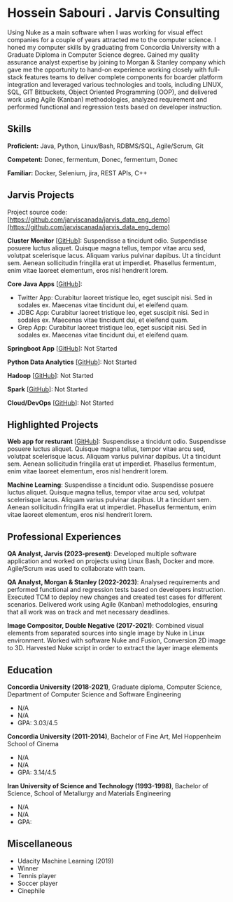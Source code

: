 # Hossein Sabouri . Jarvis Consulting

Using Nuke as a main software when I was working for visual effect companies for a couple of years attracted me to the computer science. I honed my computer skills by graduating from Concordia University with a Graduate Diploma in Computer Science degree. Gained my quality assurance analyst expertise by joining to Morgan & Stanley company which gave me the opportunity to hand-on experience working closely with full-stack features teams to deliver complete components for boarder platform integration and leveraged various technologies and tools, including LINUX, SQL, GIT Bitbuckets, Object Oriented Programming (OOP), and delivered work using Agile (Kanban) methodologies, analyzed requirement and performed functional and regression tests based on developer instruction.

## Skills

**Proficient:** Java, Python, Linux/Bash, RDBMS/SQL, Agile/Scrum, Git

**Competent:** Donec, fermentum, Donec, fermentum, Donec

**Familiar:** Docker, Selenium, jira, REST APIs, C++

## Jarvis Projects

Project source code: [https://github.com/jarviscanada/jarvis_data_eng_demo](https://github.com/jarviscanada/jarvis_data_eng_demo)


**Cluster Monitor** [[GitHub](https://github.com/jarviscanada/jarvis_data_eng_demo/tree/master/linux_sql)]: Suspendisse a tincidunt odio. Suspendisse posuere luctus aliquet. Quisque magna tellus, tempor vitae arcu sed, volutpat scelerisque lacus. Aliquam varius pulvinar dapibus. Ut a tincidunt sem. Aenean sollicitudin fringilla erat ut imperdiet. Phasellus fermentum, enim vitae laoreet elementum, eros nisl hendrerit lorem.

**Core Java Apps** [[GitHub](https://github.com/jarviscanada/jarvis_data_eng_demo/tree/master/core_java)]:
      
  - Twitter App: Curabitur laoreet tristique leo, eget suscipit nisi. Sed in sodales ex. Maecenas vitae tincidunt dui, et eleifend quam.
  - JDBC App: Curabitur laoreet tristique leo, eget suscipit nisi. Sed in sodales ex. Maecenas vitae tincidunt dui, et eleifend quam.
  - Grep App: Curabitur laoreet tristique leo, eget suscipit nisi. Sed in sodales ex. Maecenas vitae tincidunt dui, et eleifend quam.

**Springboot App** [[GitHub](https://github.com/jarviscanada/jarvis_data_eng_demo/tree/master/springboot)]: Not Started

**Python Data Analytics** [[GitHub](https://github.com/jarviscanada/jarvis_data_eng_demo/tree/master/python_data_anlytics)]: Not Started

**Hadoop** [[GitHub](https://github.com/jarviscanada/jarvis_data_eng_demo/tree/master/hadoop)]: Not Started

**Spark** [[GitHub](https://github.com/jarviscanada/jarvis_data_eng_demo/tree/master/spark)]: Not Started

**Cloud/DevOps** [[GitHub](https://github.com/jarviscanada/jarvis_data_eng_demo/tree/master/cloud_devops)]: Not Started


## Highlighted Projects
**Web app for resturant** [[GitHub](https://github.com/jarviscanada/jarvis_profile_builder)]: Suspendisse a tincidunt odio. Suspendisse posuere luctus aliquet. Quisque magna tellus, tempor vitae arcu sed, volutpat scelerisque lacus. Aliquam varius pulvinar dapibus. Ut a tincidunt sem. Aenean sollicitudin fringilla erat ut imperdiet. Phasellus fermentum, enim vitae laoreet elementum, eros nisl hendrerit lorem.

**Machine Learning**: Suspendisse a tincidunt odio. Suspendisse posuere luctus aliquet. Quisque magna tellus, tempor vitae arcu sed, volutpat scelerisque lacus. Aliquam varius pulvinar dapibus. Ut a tincidunt sem. Aenean sollicitudin fringilla erat ut imperdiet. Phasellus fermentum, enim vitae laoreet elementum, eros nisl hendrerit lorem.


## Professional Experiences

**QA Analyst, Jarvis (2023-present)**: Developed multiple software application and worked on projects using Linux Bash, Docker and more. Agile/Scrum was used to collaborate with team.

**QA Analyst, Morgan & Stanley (2022-2023)**: Analysed requirements and performed functional and regression tests based on developers instruction. Executed TCM to deploy new changes and created test cases for different scenarios. Delivered work using Agile (Kanban) methodologies, ensuring that all work was on track and met necessary deadlines.

**Image Compositor, Double Negative (2017-2021)**: Combined visual elements from separated sources into single image by Nuke in Linux environment. Worked with software Nuke and Fusion, Conversion 2D image to 3D. Harvested Nuke script in order to extract the layer image elements


## Education
**Concordia University (2018-2021)**, Graduate diploma, Computer Science, Department of Computer Science and Software Engineering
- N/A
- N/A
- GPA: 3.03/4.5

**Concordia University (2011-2014)**, Bachelor of Fine Art, Mel Hoppenheim School of Cinema
- N/A
- N/A
- GPA: 3.14/4.5

**Iran University of Science and Technology (1993-1998)**, Bachelor of Science, School of Metallurgy and Materials Engineering
- N/A
- N/A
- GPA: 


## Miscellaneous
- Udacity Machine Learning (2019)
- Winner
- Tennis player
- Soccer player
- Cinephile